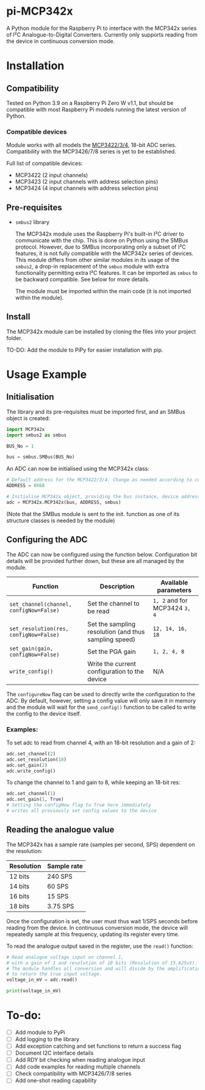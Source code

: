 pi-MCP342x
================

A Python module for the Raspberry Pi to interface with the MCP342x series of I²C Analogue-to-Digital Converters. Currently only supports reading from the device in continuous conversion mode.

# Installation

## Compatibility

Tested on Python 3.9 on a Raspberry Pi Zero W v1.1, but should be compatible with most Raspberry Pi models running the latest version of Python.

### Compatible devices

Module works with all models the [MCP3422/3/4](https://ww1.microchip.com/downloads/en/devicedoc/22088c.pdf), 18-bit ADC series. Compatibility with the MCP3426/7/8 series is yet to be established.

Full list of compatible devices:

- MCP3422 (2 input channels)
- MCP3423 (2 input channels with address selection pins)
- MCP3424 (4 input channels with address selection pins)

## Pre-requisites

- `smbus2` library

	The MCP342x module uses the Raspberry Pi's built-in I²C driver to communicate with the chip. This is done on Python using the SMBus protocol. However, due to SMBus incorporating only a subset of I²C features, it is not fully compatible with the MCP342x series of devices. This module differs from other similar modules in its usage of the `smbus2`, a drop-in replacement of the `smbus` module with extra functionality permitting extra I²C features. It can be imported as `smbus` to be backward compatible. See below for more details.

	The module must be imported within the main code (it is not imported within the module).

## Install

The MCP342x module can be installed by cloning the files into your project folder.

TO-DO: Add the module to PiPy for easier installation with pip.


# Usage Example

## Initialisation

The library and its pre-requisites must be imported first, and an SMBus object is created:

```python
import MCP342x
import smbus2 as smbus

BUS_No = 1

bus = smbus.SMBus(BUS_No)
```

An ADC can now be initialised using the MCP342x class:

```python
# Default address for the MCP3422/3/4. Change as needed according to configuration pins.
ADDRESS = 0X68

# Initialise MCP342x object, providing the bus instance, device address and smbus module
adc = MCP342x.MCP342x(bus, ADDRESS, smbus)
```

(Note that the SMBus module is sent to the init. function as one of its structure classes is needed by the module)

## Configuring the ADC

The ADC can now be configured using the function below. Configuration bit details will be provided further down, but these are all managed by the module.

| Function									| Description											| Available parameters	|
| ---										| ---													| ---					|
| `set_channel(channel, configNow=False)`	| Set the channel to be read							| `1, 2` and for MCP3424 `3, 4`
| `set_resolution(res, configNow=False)`	| Set the sampling resolution (and thus sampling speed)	| `12, 14, 16, 18`			|
| `set_gain(gain, configNow=False)`			| Set the PGA gain										| `1, 2, 4, 8`			|
| `write_config()`							| Write the current configuration to the device			| N/A					|

The `configureNow` flag can be used to directly write the configuration to the ADC. By default, however, setting a config value will only save it in memory and the module will wait for the `send_config()` function to be called to write the config to the device itself.

### Examples:

To set adc to read from channel 4, with an 18-bit resolution and a gain of 2:

```python
adc.set_channel(2)
adc.set_resolution(18)
adc.set_gain(2)
adc.write_config()
```

To change the channel to 1 and gain to 8, while keeping an 18-bit res:

```python
adc.set_channel(1)
adc.set_gain(1, True)
# Setting the configNow flag to True here immediately 
# writes all previously set config values to the device
```

## Reading the analogue value

The MCP342x has a sample rate (samples per second, SPS) dependent on the resolution:

| Resolution	| Sample rate	|
| ---			| ---			|
| 12 bits		| 240 SPS		|
| 14 bits		| 60 SPS		|
| 16 bits		| 15 SPS		|
| 18 bits		| 3.75 SPS		|

Once the configuration is set, the user must thus wait 1/SPS seconds before reading from the device. In continuous conversion mode, the device will repeatedly sample at this frequency, updating its register every time.

To read the analogue output saved in the register, use the `read()` function:

```python
# Read analogue voltage input on channel 1,
# with a gain of 1 and resolution of 18 bits (Resolution of 15.625uV).
# The module handles all conversion and will divide by the amplification 
# to return the true input voltage.
voltage_in_mV = adc.read()

print(voltage_in_mV)
```

# To-do:

- [ ] Add module to PyPi
- [ ] Add logging  to the library
- [ ] Add exception catching and set functions to return a success flag
- [ ] Document I2C interface details
- [ ] Add RDY bit checking when reading analogue input
- [ ] Add code examples for reading multiple channels
- [ ] Check compatibility with MCP3426/7/8 series
- [ ] Add one-shot reading capability